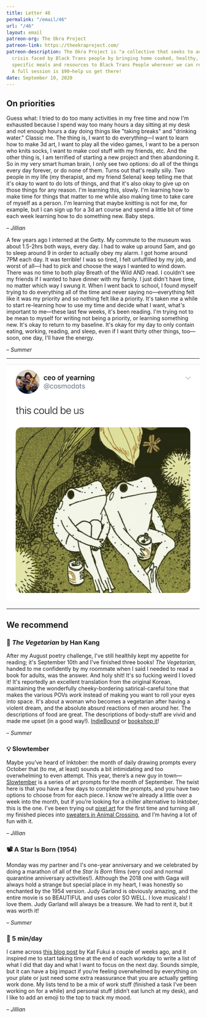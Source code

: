 ```yaml
---
title: Letter 46
permalink: "/email/46"
url: "/46"
layout: email
patreon-org: The Okra Project
patreon-link: https://theokraproject.com/
patreon-description: The Okra Project is "a collective that seeks to address the global
  crisis faced by Black Trans people by bringing home cooked, healthy, and culturally
  specific meals and resources to Black Trans People wherever we can reach them."
  A full session is $90—help us get there!
date: September 10, 2020
---
```


## On priorities

Guess what: I tried to do too many activities in my free time and now I'm exhausted because I spend way too many hours a day sitting at my desk and not enough hours a day doing things like "taking breaks" and "drinking water." Classic me. The thing is, I want to do everything—I want to learn how to make 3d art, I want to play all the video games, I want to be a person who knits socks, I want to make cool stuff with my friends, etc. And the other thing is, I am terrified of starting a new project and then abandoning it. So in my very smart human brain, I only see two options: do all of the things every day forever, or do none of them. Turns out that's really silly. Two people in my life (my therapist, and my friend Selena) keep telling me that it's okay to want to do lots of things, and that it's also okay to give up on those things for any reason. I'm learning this, slowly. I'm learning how to make time for things that matter to me while also making time to take care of myself as a person. I'm learning that maybe knitting is not for me, for example, but I can sign up for a 3d art course and spend a little bit of time each week learning how to do something new. Baby steps.

– *Jillian*

A few years ago I interned at the Getty. My commute to the museum was about 1.5-2hrs both ways, every day. I had to wake up around 5am, and go to sleep around 9 in order to actually obey my alarm. I got home around 7PM each day. It was terrible! I was so tired, I felt unfulfilled by my job, and worst of all—I had to pick and choose the ways I wanted to wind down. There was no time to both play Breath of the Wild AND read. I couldn't see my friends if I wanted to have dinner with my family. I just didn't have time, no matter which way I swung it. When I went back to school, I found myself trying to do everything all of the time and never saying no—everything felt like it was my priority and so nothing felt like a priority. It's taken me a while to start re-learning how to use my time and decide what I want, what's important to me—these last few weeks, it's been reading. I'm trying not to be mean to myself for writing not being a priority, or learning something new. It's okay to return to my baseline. It's okay for my day to only contain eating, working, reading, and sleep, even if I want thirty other things, too—soon, one day, I'll have the energy.

– *Summer*

<hr>

<a href="https://twitter.com/cosmodots/status/1301984545156354057">
  <img src="/assets/images/tweets/46.jpeg" class="tweet">
</a>

<hr>

## We recommend

### 📖 *The Vegetarian* by Han Kang

After my August poetry challenge, I've still healthily kept my appetite for reading; it's September 10th and I've finished three books! *The Vegetarian,* handed to me confidently by my roommate when I said I needed to read a book for adults, was the answer. And holy shit!  It's so fucking weird I loved it! It's reportedly an excellent translation from the original Korean, maintaining the wonderfully cheeky-bordering satirical-careful tone that makes the various POVs *work* instead of making you want to roll your eyes into space. It's about a woman who becomes a vegetarian after having a violent dream, and the absolute absurd reactions of men around her. The descriptions of food are great. The descriptions of body-stuff are vivid and made me upset (in a good way!). [IndieBound](https://www.indiebound.org/book/9781101906118) or [bookshop it](https://bookshop.org/books/the-vegetarian/9781101906118)!

– *Summer*

### 💡 Slowtember

Maybe you’ve heard of Inktober: the month of daily drawing prompts every October that (to me, at least) sounds a bit intimidating and too overwhelming to even attempt. This year, there’s a new guy in town—[Slowtember](https://twitter.com/megaelod/status/1299348851405590528?s=21) is a series of art prompts for the month of September. The twist here is that you have a few days to complete the prompts, and you have two options to choose from for each piece. I know we’re already a little over a week into the month, but if you’re looking for a chiller alternative to Inktober, this is the one. I’ve been trying out [pixel art](https://twitter.com/jilliangmeehan/status/1300917215731089410?s=21) for the first time and turning all my finished pieces into [sweaters in Animal Crossing](https://twitter.com/wafflecrossing/status/1301213430691528704?s=21), and I’m having a lot of fun with it.

– *Jillian*

### 📽️ A Star Is Born (1954)

Monday was my partner and I's one-year anniversary and we celebrated by doing a marathon of all of the *Star Is Born* films (very cool and normal quarantine anniversary activities!). Although the 2018 one with Gaga will always hold a strange but special place in my heart, I was honestly so enchanted by the 1954 version. Judy Garland is obviously amazing, and the entire movie is so BEAUTIFUL and uses color SO WELL. I love musicals! I love them. Judy Garland will always be a treasure. We had to rent it, but it was worth it!

– *Summer*

### 🔗 5 min/day

I came across [this blog post](https://www.katfukui.com/5-min-day) by Kat Fukui a couple of weeks ago, and it inspired me to start taking time at the end of each workday to write a list of what I did that day and what I want to focus on the next day. Sounds simple, but it can have a big impact if you’re feeling overwhelmed by everything on your plate or just need some extra reassurance that you are actually getting work done. My lists tend to be a mix of work stuff (finished a task I’ve been working on for a while) and personal stuff (didn’t eat lunch at my desk), and I like to add an emoji to the top to track my mood.

– *Jillian*
